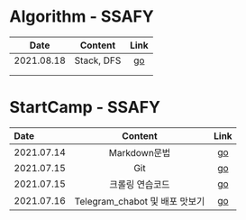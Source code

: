 

# Algorithm - SSAFY

| Date       |  Content   |         Link          |
| ---------- | :--------: | :-------------------: |
| 2021.08.18 | Stack, DFS | [go](./정리/stack.md) |
|            |            |                       |
|            |            |                       |


# StartCamp - SSAFY 

| Date       |            Content             |               Link               |
| :--------- | :----------------------------: | :------------------------------: |
| 2021.07.14 |          Markdown문법          |   [go](./정리/markdown안내.md)   |
| 2021.07.15 |              Git               |       [go](./정리/git.md)        |
| 2021.07.15 |        크롤링 연습코드         |     [go](./python_crawling)      |
| 2021.07.16 | Telegram_chabot 및 배포 맛보기 | [go](./정리/telegram봇만들기.md) |

